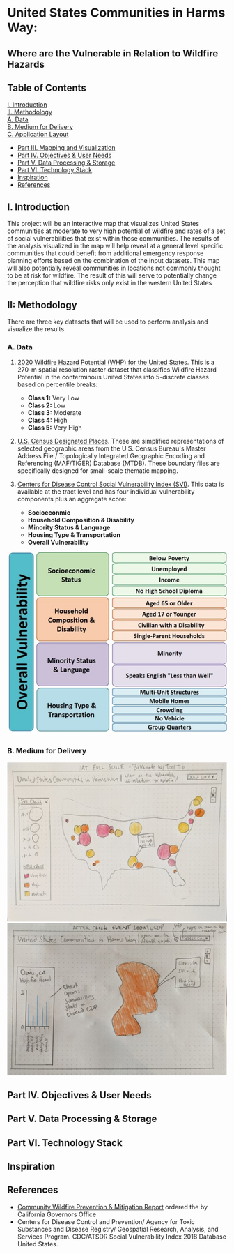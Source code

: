 # United States Communities in Harms Way:
## **Where are the Vulnerable in Relation to Wildfire Hazards**  

<!-- TOC -->

## Table of Contents
[I. Introduction](#introduction)  
[II. Methodology](#II-Methodology)  
   [A. Data](#a-data)  
   [B. Medium for Delivery](#b-medium-for-delivery)  
   [C. Application Layout](#b-medium-for-delivery)  
 
- [Part III. Mapping and Visualization](#part-iii-mapping-&-visualization)
- [Part IV. Objectives & User Needs](#part-iv-objectives-&-user-needs)
- [Part V. Data Processing & Storage](#part-v-data-processing-&-stograge)
- [Part VI. Technology Stack](#part-vii-technology-stack)
- [Inspiration](#inspiration)
- [References](#references)  

<!-- /TOC -->

## I. Introduction
This project will be an interactive map that visualizes United States communities at moderate to very high potential of wildfire and rates of a set of social vulnerabilities that exist within those communities. The results of the analysis visualized in the map will help reveal at a general level specific communities that could benefit from additional emergency response planning efforts based on the combination of the input datasets. This map will also potentially reveal communities in locations not commonly thought to be at risk for wildfire. The result of this will serve to potentially change the perception that wildfire risks only exist in the western United States

## II: Methodology
There are three key datasets that will be used to perform analysis and visualize the results.

### A. Data

1. [2020 Wildfire Hazard Potential (WHP) for the United States](https://www.fs.usda.gov/rmrs/datasets/wildfire-hazard-potential-united-states-270-m-version-2020-3rd-edition). This is a 270-m spatial resolution raster dataset that classifies Wildfire Hazard Potential in the conterminous United States into 5-discrete classes based on percentile breaks:   
       
    - **Class 1:** Very Low
    - **Class 2:** Low
    - **Class 3:** Moderate
    - **Class 4:** High
    - **Class 5:** Very High  

2. [U.S. Census Designated Places](https://www2.census.gov/geo/tiger/GENZ2020/shp/cb_2020_us_place_500k.zip). These are simplified representations of selected geographic areas from the U.S. Census Bureau's Master Address File / Topologically Integrated Geographic Encoding and Referencing (MAF/TIGER) Database (MTDB). These boundary files are specifically designed for small-scale thematic mapping.    

3. [Centers for Disease Control Social Vulnerability Index (SVI)](https://www.atsdr.cdc.gov/placeandhealth/svi/documentation/SVI_documentation_2018.html). This data is available at the tract level and has four individual vulnerability components plus an aggregate score:  

    - **Socioeconmic**
    - **Household Composition & Disability**
    - **Minority Status & Language**
    - **Housing Type & Transportation**
    - **Overall Vulnerability**  


![SVI Classes](images/CDC-SVI-Variables.jpg)

### B. Medium for Delivery
![Wire Frame 1](images/wireframe1.jpg)
![Wire Frame 2](images/wireframe2.jpg)


## Part IV. Objectives & User Needs

## Part V. Data Processing & Storage

## Part VI. Technology Stack

## Inspiration

## References
- [Community Wildfire Prevention & Mitigation Report](https://www.fire.ca.gov/media/5584/45-day-report-final.pdf) ordered the by California Governors Office
- Centers for Disease Control and Prevention/ Agency for Toxic Substances and Disease Registry/ Geospatial Research, Analysis, and Services Program. CDC/ATSDR Social Vulnerability Index 2018 Database United States.